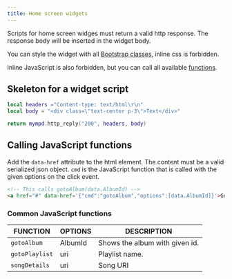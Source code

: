 ```yaml
---
title: Home screen widgets
---
```


Scripts for home screen widges must return a valid http response. The response body will be inserted in the widget body.

You can style the widget with all [Bootstrap classes](https://getbootstrap.com/), inline css is forbidden.

Inline JavaScript is also forbidden, but you can call all available [functions](../jsdoc/index.html).

## Skeleton for a widget script

```lua
local headers ="Content-type: text/html\r\n"
local body = "<div class=\"text-center p-3\">Text</div>"

return mympd.http_reply("200", headers, body)
```

## Calling JavaScript functions

Add the `data-href` attribute to the html element. The content must be a valid serialized json object. `cmd` is the JavaScript function that is called with the given options on the click event.

```html
<!-- This calls gotoAlbum(data.AlbumId) -->
<a href="#" data-href='{"cmd":"gotoAlbum","options":[data.AlbumId]}'>Go</a>
```

### Common JavaScript functions

| FUNCTION | OPTIONS | DESCRIPTION |
| -------- | ------- | ----------- |
| `gotoAlbum` | AlbumId | Shows the album with given id. |
| `gotoPlaylist` | uri | Playlist name. |
| `songDetails` | uri | Song URI |
